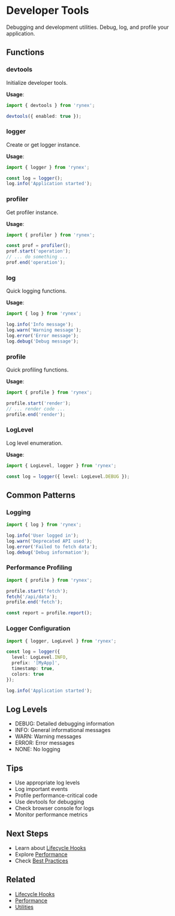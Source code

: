 # Developer Tools

Debugging and development utilities. Debug, log, and profile your application.

## Functions

### devtools

Initialize developer tools.

**Usage**:
```typescript
import { devtools } from 'rynex';

devtools({ enabled: true });
```

### logger

Create or get logger instance.

**Usage**:
```typescript
import { logger } from 'rynex';

const log = logger();
log.info('Application started');
```

### profiler

Get profiler instance.

**Usage**:
```typescript
import { profiler } from 'rynex';

const prof = profiler();
prof.start('operation');
// ... do something ...
prof.end('operation');
```

### log

Quick logging functions.

**Usage**:
```typescript
import { log } from 'rynex';

log.info('Info message');
log.warn('Warning message');
log.error('Error message');
log.debug('Debug message');
```

### profile

Quick profiling functions.

**Usage**:
```typescript
import { profile } from 'rynex';

profile.start('render');
// ... render code ...
profile.end('render');
```

### LogLevel

Log level enumeration.

**Usage**:
```typescript
import { LogLevel, logger } from 'rynex';

const log = logger({ level: LogLevel.DEBUG });
```

## Common Patterns

### Logging

```typescript
import { log } from 'rynex';

log.info('User logged in');
log.warn('Deprecated API used');
log.error('Failed to fetch data');
log.debug('Debug information');
```

### Performance Profiling

```typescript
import { profile } from 'rynex';

profile.start('fetch');
fetch('/api/data');
profile.end('fetch');

const report = profile.report();
```

### Logger Configuration

```typescript
import { logger, LogLevel } from 'rynex';

const log = logger({
  level: LogLevel.INFO,
  prefix: '[MyApp]',
  timestamp: true,
  colors: true
});

log.info('Application started');
```

## Log Levels

- DEBUG: Detailed debugging information
- INFO: General informational messages
- WARN: Warning messages
- ERROR: Error messages
- NONE: No logging

## Tips

- Use appropriate log levels
- Log important events
- Profile performance-critical code
- Use devtools for debugging
- Check browser console for logs
- Monitor performance metrics

## Next Steps

- Learn about [Lifecycle Hooks](./lifecycle.md)
- Explore [Performance](./performance.md)
- Check [Best Practices](../best-practices.md)

## Related

- [Lifecycle Hooks](./lifecycle.md)
- [Performance](./performance.md)
- [Utilities](./utilities.md)
